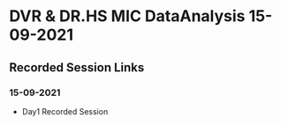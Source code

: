 # DVR & DR.HS MIC DataAnalysis 15-09-2021
## Recorded Session Links

### 15-09-2021
- Day1 Recorded Session
